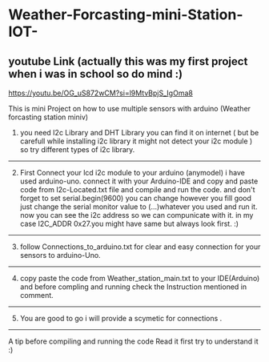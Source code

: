 # Weather-Forcasting-mini-Station-IOT-
## youtube Link (actually this was my first project when i was in school so do mind :) 
https://youtu.be/OG_uS872wCM?si=l9MtvBpjS_IgOma8

This is mini Project on how to use multiple sensors with arduino (Weather forcasting station miniv) 

1) you need I2c Library and DHT Library you can find it on internet ( but be carefull while installing i2c library it might not detect your i2c module ) 
   so try different types of i2c library.

--------------------------------------------------------------------------------------------------------------------

2) First Connect your lcd i2c module to your arduino (anymodel) i have used arduino-uno.
   connect it with your Arduino-IDE and copy and paste code from I2c-Located.txt file and compile and run the code.
   and don't forget to set serial.begin(9600) you can change however you fill good just change
   the serial monitor value to (...)whatever you used and run it.
   now you can see the i2c address so we can compunicate with it.
   in my case I2C_ADDR 0x27.you might have same but always look first.  :)
--------------------------------------------------------------------------------------------------------------------

3) follow Connections_to_arduino.txt for clear and easy connection for your sensors to arduino-Uno.

--------------------------------------------------------------------------------------------------------------------

4) copy paste the code from  Weather_station_main.txt to your IDE(Arduino) and before compling and
   running check the Instruction mentioned in comment.

--------------------------------------------------------------------------------------------------------------------

5) You are good to go i will provide a scymetic for connections . 

--------------------------------------------------------------------------------------------------------------------

A tip before compiling and running the code Read it first try to understand it :)
